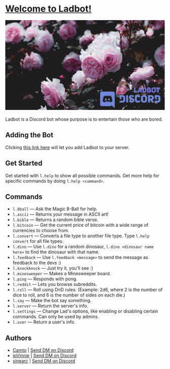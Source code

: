 # [Welcome to Ladbot!](https://github.com/Camto/Lad)

![ladbot banner](./Images/Banner.png)

Ladbot is a Discord bot whose purpose is to entertain those who are bored.

## Adding the Bot

Clicking [this link here](https://discord.com/api/oauth2/authorize?client_id=709644595104972890&permissions=8&scope=bot) will let you add Ladbot to your server.

## Get Started 

Get started with `l.help` to show all possible commands. Get more help for specific commands by doing `l.help <command>`.

## Commands

* `l.8ball` — Ask the Magic 8-Ball for help.
* `l.ascii` — Returns your message in ASCII art!
* `l.bible` — Returns a random bible verse.
* `l.bitcoin` — Get the current price of bitcoin with a wide range of currencies to choose from.
* `l.convert` — Converts a file type to another file type. Type `l.help convert` for all file types.
* `l.dino` — Use `l.dino` for a random dinosaur, `l.dino <dinosaur name here>` to find the dinosaur with that name.
* `l.feedback` — Use `l.feedback <message>` to send the message as feedback to the devs :)
* `l.knockknock` — Just try it, you'll see :)
* `l.minesweeper` — Makes a Minesweeper board.
* `l.ping` — Responds with pong.
* `l.reddit` — Lets you browse subreddits.
* `l.roll` — Roll using DnD rules. (Example: 2d6, where 2 is the number of dice to roll, and 6 is the number of sides on each die.)
* `l.say` — Make the bot say something.
* `l.server` — Return the server's info.
* `l.settings` — Change Lad's options, like enabling or disabling certain commands. Can only be used by admins.
* `l.user` — Return a user's info.

## Authors

* [Camto](https://github.com/Camto) | [Send DM on Discord](https://discord.com/users/345300752975003649)
* [jpVinnie](https://github.com/jpVinnie) | [Send DM on Discord](https://discordapp.com/users/294518633541926912)
* [sinearc](https://github.com/sinearc) | [Send DM on Discord](https://discordapp.com/users/339872687713288192)
